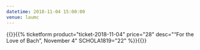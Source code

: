 ```yaml
---
datetime: 2018-11-04 15:00:00
venue: laumc
---
```


{{<sandbox>}}{{% ticketform product="ticket-2018-11-04" price="28" desc="“For the Love of Bach”, November 4" SCHOLA1819="22" %}}{{</sandbox>}}
